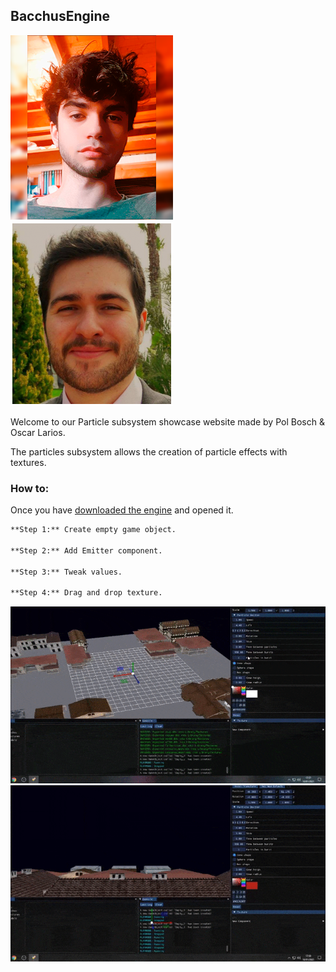 ## BacchusEngine
![Pol](https://github.com/ForestGin/BacchusEngine/blob/gh-pages/WebFiles/Pol_Bosch_small_blurred.png)
![Oscar](https://github.com/ForestGin/BacchusEngine/blob/gh-pages/WebFiles/oscarlarios.png)


Welcome to our Particle subsystem showcase website made by Pol Bosch & Oscar Larios.


The particles subsystem allows the creation of particle effects with textures.

### How to:

Once you have [downloaded the engine]() and opened it.

```markdown
**Step 1:** Create empty game object.

**Step 2:** Add Emitter component.

**Step 3:** Tweak values.

**Step 4:** Drag and drop texture.
```
![gif1](https://github.com/ForestGin/BacchusEngine/blob/gh-pages/WebFiles/gif1.gif)
![gif2](https://github.com/ForestGin/BacchusEngine/blob/gh-pages/WebFiles/gif2.gif)

